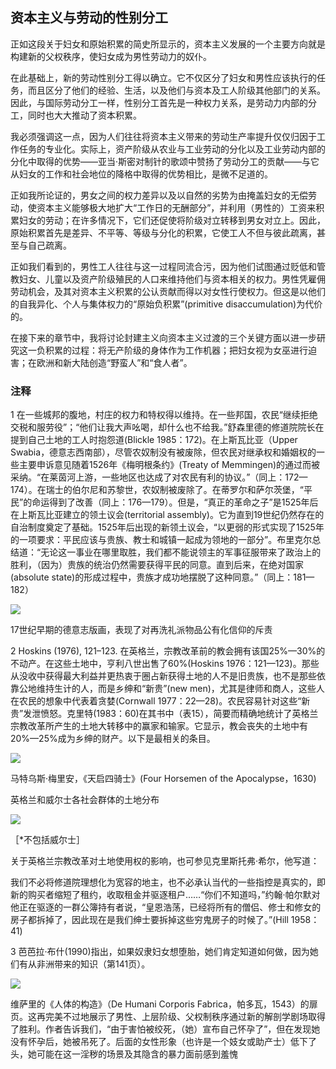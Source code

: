  

## 资本主义与劳动的性别分工

正如这段关于妇女和原始积累的简史所显示的，资本主义发展的一个主要方向就是构建新的父权秩序，使妇女成为男性劳动力的奴仆。

在此基础上，新的劳动性别分工得以确立。它不仅区分了妇女和男性应该执行的任务，而且区分了他们的经验、生活，以及他们与资本及工人阶级其他部门的关系。因此，与国际劳动分工一样，性别分工首先是一种权力关系，是劳动力内部的分工，同时也大大推动了资本积累。

我必须强调这一点，因为人们往往将资本主义带来的劳动生产率提升仅仅归因于工作任务的专业化。实际上，资产阶级从农业与工业劳动的分化以及工业劳动内部的分化中取得的优势——亚当·斯密对制针的歌颂中赞扬了劳动分工的贡献——与它从妇女的工作和社会地位的降格中取得的优势相比，是微不足道的。

正如我所论证的，男女之间的权力差异以及以自然的劣势为由掩盖妇女的无偿劳动，使资本主义能够极大地扩大“工作日的无酬部分”，并利用（男性的）工资来积累妇女的劳动；在许多情况下，它们还促使将阶级对立转移到男女对立上。因此，原始积累首先是差异、不平等、等级与分化的积累，它使工人不但与彼此疏离，甚至与自己疏离。

正如我们看到的，男性工人往往与这一过程同流合污，因为他们试图通过贬低和管教妇女、儿童以及资产阶级殖民的人口来维持他们与资本相关的权力。男性凭雇佣劳动机会，及其对资本主义积累的公认贡献而得以对女性行使权力。但这是以他们的自我异化、个人与集体权力的“原始负积累”(primitive disaccumulation)为代价的。

在接下来的章节中，我将讨论封建主义向资本主义过渡的三个关键方面以进一步研究这一负积累的过程：将无产阶级的身体作为工作机器；把妇女视为女巫进行迫害；在欧洲和新大陆创造“野蛮人”和“食人者”。

### 注释

1 在一些城邦的腹地，村庄的权力和特权得以维持。在一些邦国，农民“继续拒绝交税和服劳役”；“他们让我大声吆喝，却什么也不给我。”舒森里德的修道院院长在提到自己土地的工人时抱怨道(Blickle 1985：172)。在上斯瓦比亚（Upper Swabia，德意志西南部），尽管农奴制没有被废除，但农民对继承权和婚姻权的一些主要申诉意见随着1526年《梅明根条约》(Treaty of Memmingen)的通过而被采纳。“在莱茵河上游，一些地区也达成了对农民有利的协议。”（同上：172—174）。在瑞士的伯尔尼和苏黎世，农奴制被废除了。在蒂罗尔和萨尔茨堡，“平民”的命运得到了改善（同上：176—179）。但是，“真正的革命之子”是1525年后在上斯瓦比亚建立的领土议会(territorial assembly)。它为直到19世纪仍然存在的自治制度奠定了基础。1525年后出现的新领土议会，“以更弱的形式实现了1525年的一项要求：平民应该与贵族、教士和城镇一起成为领地的一部分”。布里克尔总结道：“无论这一事业在哪里取胜，我们都不能说领主的军事征服带来了政治上的胜利，（因为）贵族的统治仍然需要获得平民的同意。直到后来，在绝对国家(absolute state)的形成过程中，贵族才成功地摆脱了这种同意。”（同上：181—182）

![](epub/凯列班与女巫%20妇女、身体与原始积累%20([意]西尔维娅·费代里奇)%20(Z-Library)/images/0ed07ae1a2bf95706063ca0ec9fa04cb.jpeg)

17世纪早期的德意志版画，表现了对再洗礼派物品公有化信仰的斥责

2 Hoskins (1976), 121–123. 在英格兰，宗教改革前的教会拥有该国25%—30%的不动产。在这些土地中，亨利八世出售了60%(Hoskins 1976：121—123)。那些从没收中获得最大利益并更热衷于圈占新获得土地的人不是旧贵族，也不是那些依靠公地维持生计的人，而是乡绅和“新贵”(new men)，尤其是律师和商人，这些人在农民的想象中代表着贪婪(Cornwall 1977：22—28)。农民容易针对这些“新贵”发泄愤怒。克里特(1983：60)在其书中（表15），简要而精确地统计了英格兰宗教改革所产生的土地大转移中的赢家和输家。它显示，教会丧失的土地中有20%—25%成为乡绅的财产。以下是最相关的条目。

![](epub/凯列班与女巫%20妇女、身体与原始积累%20([意]西尔维娅·费代里奇)%20(Z-Library)/images/3d227a3a2731f9d86cb1f48b3de30c45.jpeg)

马特乌斯·梅里安，《天启四骑士》(Four Horsemen of the Apocalypse，1630)

英格兰和威尔士各社会群体的土地分布

![](epub/凯列班与女巫%20妇女、身体与原始积累%20([意]西尔维娅·费代里奇)%20(Z-Library)/images/6ceea885761e00d2a2f75be0c3cd4a3d.jpeg)

［*不包括威尔士］

关于英格兰宗教改革对土地使用权的影响，也可参见克里斯托弗·希尔，他写道：

我们不必将修道院理想化为宽容的地主，也不必承认当代的一些指控是真实的，即新的购买者缩短了租约，收取租金并驱逐租户……“你们不知道吗，”约翰·帕尔默对他正在驱逐的一群公簿持有者说，“皇恩浩荡，已经将所有的僧侣、修士和修女的房子都拆掉了，因此现在是我们绅士要拆掉这些穷鬼房子的时候了。”(Hill 1958：41)

3 芭芭拉·布什(1990)指出，如果奴隶妇女想堕胎，她们肯定知道如何做，因为她们有从非洲带来的知识（第141页）。

![](epub/凯列班与女巫%20妇女、身体与原始积累%20([意]西尔维娅·费代里奇)%20(Z-Library)/images/ee5c217762a7d56a8864aba89e688ff7.jpeg)

维萨里的《人体的构造》（De Humani Corporis Fabrica，帕多瓦，1543）的扉页。这再完美不过地展示了男性、上层阶级、父权制秩序通过新的解剖学剧场取得了胜利。作者告诉我们，“由于害怕被绞死，（她）宣布自己怀孕了”，但在发现她没有怀孕后，她被吊死了。后面的女性形象（也许是一个妓女或助产士）低下了头，她可能在这一淫秽的场景及其隐含的暴力面前感到羞愧